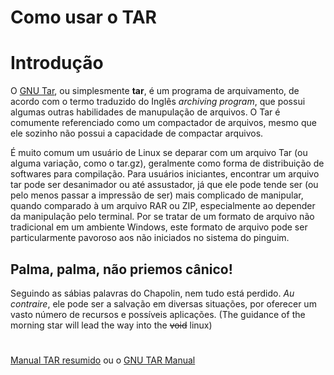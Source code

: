 # Como usar o TAR

# Introdução
O [GNU Tar](https://www.gnu.org/software/tar/), ou simplesmente **tar**, é um programa de arquivamento, de acordo com o termo traduzido do Inglês *archiving program*, que possui algumas outras habilidades de manupulação de arquivos. O Tar é comumente referenciado como um compactador de arquivos, mesmo que ele sozinho não possui a capacidade de compactar arquivos.

É muito comum um usuário de Linux se deparar com um arquivo Tar (ou alguma variação, como o tar.gz), geralmente como forma de distribuição de softwares para compilação. Para usuários iniciantes, encontrar um arquivo tar pode ser desanimador ou até assustador, já que ele pode tende ser (ou pelo menos passar a impressão de ser) mais complicado de manipular, quando comparado à um arquivo RAR ou ZIP, especialmente ao depender da manipulação pelo terminal. Por se tratar de um formato de arquivo não tradicional em um ambiente Windows, este formato de arquivo pode ser particularmente pavoroso aos não iniciados no sistema do pinguim.

## Palma, palma, não priemos cânico!

Seguindo as sábias palavras do Chapolin, nem tudo está perdido. *Au contraire*, ele pode ser a salvação  em diversas situações, por oferecer um vasto número de recursos e possíveis aplicações. (The guidance of the morning star will lead the way into the ~~void~~ linux)

# 

[Manual TAR resumido](https://linuxcommand.org/lc3_man_pages/tar1.html) ou o [GNU TAR Manual](http://www.gnu.org/software/tar/manual/)
